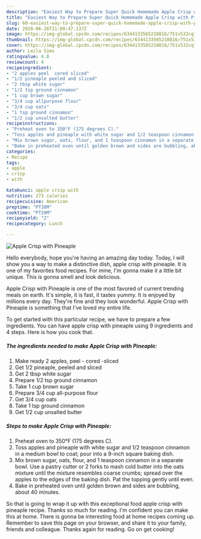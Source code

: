 ```yaml
---
description: "Easiest Way to Prepare Super Quick Homemade Apple Crisp with Pineaple"
title: "Easiest Way to Prepare Super Quick Homemade Apple Crisp with Pineaple"
slug: 60-easiest-way-to-prepare-super-quick-homemade-apple-crisp-with-pineaple
date: 2020-06-26T21:09:47.137Z
image: https://img-global.cpcdn.com/recipes/6344133565218816/751x532cq70/apple-crisp-with-pineaple-recipe-main-photo.jpg
thumbnail: https://img-global.cpcdn.com/recipes/6344133565218816/751x532cq70/apple-crisp-with-pineaple-recipe-main-photo.jpg
cover: https://img-global.cpcdn.com/recipes/6344133565218816/751x532cq70/apple-crisp-with-pineaple-recipe-main-photo.jpg
author: Leila Sims
ratingvalue: 4.8
reviewcount: 4
recipeingredient:
- "2 apples peel  cored sliced"
- "1/2 pineaple peeled and sliced"
- "2 tbsp white sugar"
- "1/2 tsp ground cinnamon"
- "1 cup brown sugar"
- "3/4 cup allpurpose flour"
- "3/4 cup oats"
- "1 tsp ground cinnamon"
- "1/2 cup unsalted butter"
recipeinstructions:
- "Preheat oven to 350°F (175 degrees C)."
- "Toss apples and pineaple with white sugar and 1/2 teaspoon cinnamon in a medium bowl to coat; pour into a 9-inch square baking dish."
- "Mix brown sugar, oats, flour, and 1 teaspoon cinnamon in a separate bowl. Use a pastry cutter or 2 forks to mash cold butter into the oats mixture until the mixture resembles coarse crumbs; spread over the apples to the edges of the baking dish. Pat the topping gently until even."
- "Bake in preheated oven until golden brown and sides are bubbling, about 40 minutes."
categories:
- Recipe
tags:
- apple
- crisp
- with

katakunci: apple crisp with 
nutrition: 273 calories
recipecuisine: American
preptime: "PT38M"
cooktime: "PT39M"
recipeyield: "2"
recipecategory: Lunch

---
```



![Apple Crisp with Pineaple](https://img-global.cpcdn.com/recipes/6344133565218816/751x532cq70/apple-crisp-with-pineaple-recipe-main-photo.jpg)

Hello everybody, hope you're having an amazing day today. Today, I will show you a way to make a distinctive dish, apple crisp with pineaple. It is one of my favorites food recipes. For mine, I'm gonna make it a little bit unique. This is gonna smell and look delicious.

Apple Crisp with Pineaple is one of the most favored of current trending meals on earth. It's simple, it is fast, it tastes yummy. It is enjoyed by millions every day. They're fine and they look wonderful. Apple Crisp with Pineaple is something that I've loved my entire life.




To get started with this particular recipe, we have to prepare a few ingredients. You can have apple crisp with pineaple using 9 ingredients and 4 steps. Here is how you cook that.

##### The ingredients needed to make Apple Crisp with Pineaple:

1. Make ready 2 apples, peel - cored -sliced
1. Get 1/2 pineaple, peeled and sliced
1. Get 2 tbsp white sugar
1. Prepare 1/2 tsp ground cinnamon
1. Take 1 cup brown sugar
1. Prepare 3/4 cup all-purpose flour
1. Get 3/4 cup oats
1. Take 1 tsp ground cinnamon
1. Get 1/2 cup unsalted butter




##### Steps to make Apple Crisp with Pineaple:

1. Preheat oven to 350°F (175 degrees C).
1. Toss apples and pineaple with white sugar and 1/2 teaspoon cinnamon in a medium bowl to coat; pour into a 9-inch square baking dish.
1. Mix brown sugar, oats, flour, and 1 teaspoon cinnamon in a separate bowl. Use a pastry cutter or 2 forks to mash cold butter into the oats mixture until the mixture resembles coarse crumbs; spread over the apples to the edges of the baking dish. Pat the topping gently until even.
1. Bake in preheated oven until golden brown and sides are bubbling, about 40 minutes.




So that is going to wrap it up with this exceptional food apple crisp with pineaple recipe. Thanks so much for reading. I'm confident you can make this at home. There is gonna be interesting food at home recipes coming up. Remember to save this page on your browser, and share it to your family, friends and colleague. Thanks again for reading. Go on get cooking!
